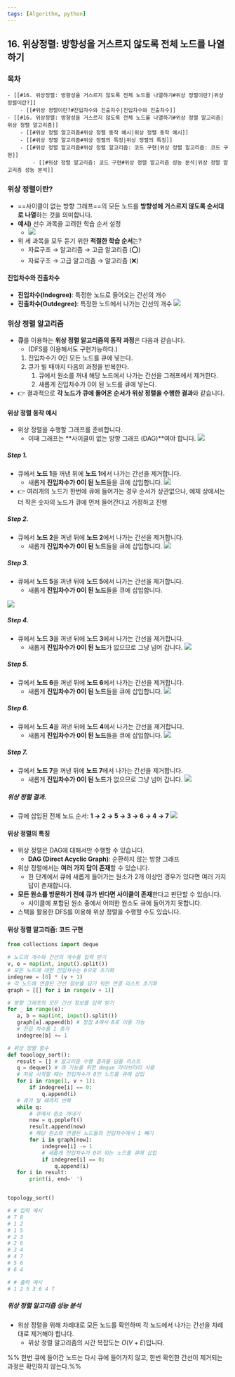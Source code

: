 ```yaml
---
tags: [Algorithm, python]
---
```


## 16. 위상정렬: 방향성을 거스르지 않도록 전체 노드를 나열하기 

### 목차
```ad-note
- [[#16. 위상정렬: 방향성을 거스르지 않도록 전체 노드를 나열하기#위상 정렬이란?|위상 정렬이란?]]
	- [[#위상 정렬이란?#진입차수와 진출차수|진입차수와 진출차수]]
- [[#16. 위상정렬: 방향성을 거스르지 않도록 전체 노드를 나열하기#위상 정렬 알고리즘|위상 정렬 알고리즘]]
	- [[#위상 정렬 알고리즘#위상 정렬 동작 예시|위상 정렬 동작 예시]]
	- [[#위상 정렬 알고리즘#위상 정렬의 특징|위상 정렬의 특징]]
	- [[#위상 정렬 알고리즘#위상 정렬 알고리즘: 코드 구현|위상 정렬 알고리즘: 코드 구현]]
		- [[#위상 정렬 알고리즘: 코드 구현#위상 정렬 알고리즘 성능 분석|위상 정렬 알고리즘 성능 분석]]
```


### 위상 정렬이란?
- ==사이클이 없는 방향 그래프==의 모든 노드를 **방향성에 거스르지 않도록 순서대로 나열**하는 것을 의미합니다. 
- **예시)** 선수 과목을 고려한 학습 순서 설정 
	- ![](16.%20topology.png)
- 위 세 과목을 모두 듣기 위한 **적절한 학습 순서**는? 
	- 자료구조 → 알고리즘 → 고급 알고리즘 (⭕)
	- 자료구조 → 고급 알고리즘 →  알고리즘 (❌)

#### 진입차수와 진출차수
- **진입차수(Indegree)**: 특정한 노드로 들어오는 간선의 개수
- **진출차수(Outdegree)**: 특정한 노드에서 나가는 간선의 개수
![](16.%20topology-1.png)

### 위상 정렬 알고리즘
- **큐**를 이용하는 **위상 정렬 알고리즘의 동작 과정**은 다음과 같습니다. 
	- (DFS를 이용해서도 구현가능하다.) 
	1. 진입차수가 0인 모든 노드를 큐에 넣는다.
	2. 큐가 빌 때까지 다음의 과정을 반복한다.
		1) 큐에서 원소를 꺼내 해당 노드에서 나가는 간선을 그래프에서 제거한다.
		2) 새롭게 진입차수가 0이 된 노드를 큐에 넣는다.
- 👉 결과적으로 **각 노드가 큐에 들어온 순서가 위상 정렬을 수행한 결과**와 같습니다.

#### 위상 정렬 동작 예시
- 위상 정렬을 수행할 그래프를 준비합니다. 
	- 이때 그래프는 **사이클이 없는 방향 그래프 (DAG)**여야 합니다. 
![](16.%20topology-2.png)

##### Step 1. 
- 큐에서 **노드 1**을 꺼낸 뒤에 **노드 1**에서 나가는 간선을 제거합니다. 
	- 새롭게 **진입차수가 0이 된 노드**들을 큐에 삽입합니다. 
![](16.%20topology-3.png)
- 👉 여러개의 노드가 한번에 큐에 들어가는 경우 순서가 상관없으나, 예제 상에서는 더 작은 숫자의 노드가 큐에 먼저 들어간다고 가정하고 진행

##### Step 2. 
- 큐에서 **노드 2**을 꺼낸 뒤에 **노드 2**에서 나가는 간선을 제거합니다. 
	- 새롭게 **진입차수가 0이 된 노드**들을 큐에 삽입합니다. 
![](16.%20topology-4.png)


##### Step 3. 
- 큐에서 **노드 5**을 꺼낸 뒤에 **노드 5**에서 나가는 간선을 제거합니다. 
	- 새롭게 **진입차수가 0이 된 노드**들을 큐에 삽입합니다. 

![](16.%20topology-5.png)

##### Step 4. 
- 큐에서 **노드 3**을 꺼낸 뒤에 **노드 3**에서 나가는 간선을 제거합니다. 
	- 새롭게 **진입차수가 0이 된 노드**가 없으므로 그냥 넘어 갑니다. 
![](16.%20topology-6.png)

##### Step 5. 
- 큐에서 **노드 6**을 꺼낸 뒤에 **노드 6**에서 나가는 간선을 제거합니다. 
	- 새롭게 **진입차수가 0이 된 노드**들을 큐에 삽입합니다. 
![](16.%20topology-7.png)

##### Step 6. 
- 큐에서 **노드 4**을 꺼낸 뒤에 **노드 4**에서 나가는 간선을 제거합니다. 
	- 새롭게 **진입차수가 0이 된 노드**들을 큐에 삽입합니다. 
![](16.%20topology-8.png)


##### Step 7. 
- 큐에서 **노드 7**을 꺼낸 뒤에 **노드 7**에서 나가는 간선을 제거합니다. 
	- 새롭게 **진입차수가 0이 된 노드**가 없으므로 그냥 넘어 갑니다. 
![](16.%20topology-9.png)


##### 위상 정렬 결과. 
- 큐에 삽입된 전체 노드 순서: **1 → 2 → 5 → 3 → 6 → 4 → 7** 
![](16.%20topology-10.png)

#### 위상 정렬의 특징 
- 위상 정렬은 DAG에 대해서만 수행할 수 있습니다. 
	- **DAG (Direct Acyclic Graph)**: 순환하지 않는 방향 그래프
- 위상 정렬에서는 **여러 가지 답이 존재**할 수 있습니다.
	- 한 단계에서 큐에 새롭게 들어가는 원소가 2개 이상인 경우가 있다면 여러 가지 답이 존재합니다. 
- **모든 원소를 방문하기 전에 큐가 빈다면 사이클이 존재**한다고 판단할 수 있습니다. 
	- 사이클에 포함된 원소 중에서 어떠한 원소도 큐에 들어가지 못합니다. 
- 스택을 활용한 DFS를 이용해 위상 정렬을 수행할 수도 있습니다. 

#### 위상 정렬 알고리즘: 코드 구현
 ```python
 from collections import deque

# 노드의 개수와 간선의 개수를 입력 받기
v, e = map(int, input().split())
# 모든 노드에 대한 진입차수는 0으로 초기화
indegree = [0] * (v + 1)
# 각 노드에 연결된 간선 정보를 담기 위한 연결 리스트 초기화
graph = [[] for i in range(v + 1)]

# 방향 그래프의 모든 간선 정보를 입력 받기
for _ in range(e):
	a, b = map(int, input().split())
	graph[a].append(b) # 정점 A에서 B로 이동 가능
	# 진입 차수를 1 증가
	indegree[b] += 1

# 위상 정렬 함수
def topology_sort():
	result = [] # 알고리즘 수행 결과를 담을 리스트 
	q = deque() # 큐 기능을 위한 deque 라이브러리 사용
	# 처음 시작할 때는 진입차수가 0인 노드를 큐에 삽입
	for i in range(1, v + 1):
		if indegree[i] == 0:
			q.append(i)
	# 큐가 빌 때까지 반복
	while q:
		# 큐에서 원소 꺼내기
		now = q.popleft()
		result.append(now)
		# 해당 원소와 연결된 노드들의 진입차수에서 1 빼기
		for i in graph[now]:
			indegree[i] -= 1
			# 새롭게 진입차수가 0이 되는 노드를 큐에 삽입 
			if indegree[i] == 0:
				q.append(i)
	for i in result:
		print(i, end=' ')


topology_sort()

# # 입력 예시
# 7 8 
# 1 2
# 1 5 
# 2 3
# 2 6 
# 3 4
# 4 7 
# 5 6 
# 6 4 

# # 출력 예시
# 1 2 5 3 6 4 7 
```

##### 위상 정렬 알고리즘 성능 분석
- 위상 정렬을 위해 차례대로 모든 노드를 확인하며 각 노드에서 나가는 간선을 차례대로 제거해야 합니다. 
	- 위상 정렬 알고리즘의 시간 복잡도는 $O(V + E)$입니다.

%% 한번 큐에 들어간 노드는 다시 큐에 들어가지 않고, 한번 확인한 간선이 제거되는 과정은 확인하지 않는다.%% 
